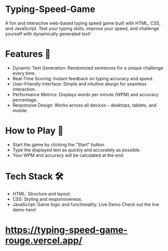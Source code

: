 # Typing-Speed-Game
A fun and interactive web-based typing speed game built with HTML, CSS, and JavaScript. Test your typing skills, improve your speed, and challenge yourself with dynamically generated text!
# Features 🚀
- Dynamic Text Generation: Randomized sentences for a unique challenge every time.
- Real-Time Scoring: Instant feedback on typing accuracy and speed.
- User-Friendly Interface: Simple and intuitive design for seamless interaction.
- Performance Metrics: Displays words per minute (WPM) and accuracy percentage.
- Responsive Design: Works across all devices – desktops, tablets, and mobile.
# How to Play 🎯
- Start the game by clicking the "Start" button.
- Type the displayed text as quickly and accurately as possible.
- Your WPM and accuracy will be calculated at the end.
# Tech Stack 🛠
- HTML: Structure and layout.
- CSS: Styling and responsiveness.
- JavaScript: Game logic and functionality.
Live Demo
Check out the live demo here!
# https://typing-speed-game-rouge.vercel.app/
